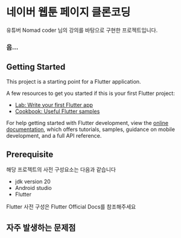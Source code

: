 # 네이버 웹툰 페이지 클론코딩

유튜버 Nomad coder 님의 강의를 바탕으로 구현한 프로젝트입니다.
### 음...

## Getting Started

This project is a starting point for a Flutter application.

A few resources to get you started if this is your first Flutter project:

- [Lab: Write your first Flutter app](https://docs.flutter.dev/get-started/codelab)
- [Cookbook: Useful Flutter samples](https://docs.flutter.dev/cookbook)

For help getting started with Flutter development, view the
[online documentation](https://docs.flutter.dev/), which offers tutorials,
samples, guidance on mobile development, and a full API reference.


## Prerequisite

해당 프로젝트의 사전 구성요소는 다음과 같습니다

- jdk version 20
- Android studio
- Flutter

Flutter 사전 구성은 Flutter Official Docs를 참조해주세요


## 자주 발생하는 문제점

